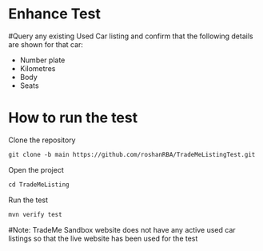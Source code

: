 # Enhance  Test

#Query any existing Used Car listing and confirm that the following details
are shown for that car:
- Number plate
- Kilometres
- Body
- Seats
# How to run the test

Clone the repository
```xml
git clone -b main https://github.com/roshanRBA/TradeMeListingTest.git
```
Open the project
```xml
cd TradeMeListing
```
Run the test
```xml
mvn verify test
```

#Note:
TradeMe Sandbox website does not have any active used car listings so that the live website has been used for the test
